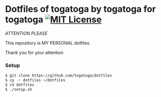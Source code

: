 Dotfiles of togatoga by togatoga for togatoga [![MIT License](http://img.shields.io/badge/license-MIT-blue.svg?style=flat-square)](https://github.com/tcnksm/dotfiles/blob/master/LICENCE)
====

*ATTENTION PLEASE*

This repository is MY PERSONAL dotfiles.

Thank you for your attention

### Setup

```bash
$ git clone https://github.com/togatoga/dotfiles
$ cp -r dotfiles ~/dotfiles
$ cd dotfiles
$ ./setup.sh
```
